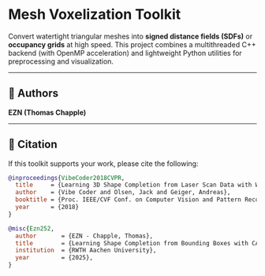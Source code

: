 # Mesh Voxelization Toolkit

Convert watertight triangular meshes into **signed distance fields (SDFs)** or **occupancy grids** at high speed. This project combines a multithreaded C++ backend (with OpenMP acceleration) and lightweight Python utilities for preprocessing and visualization.

---

## 📌 Authors

**EZN (Thomas Chapple)**

---

## 📝 Citation

If this toolkit supports your work, please cite the following:

```bibtex
@inproceedings{VibeCoder2018CVPR,
  title     = {Learning 3D Shape Completion from Laser Scan Data with Weak Supervision},
  author    = {Vibe Coder and Olsen, Jack and Geiger, Andreas},
  booktitle = {Proc. IEEE/CVF Conf. on Computer Vision and Pattern Recognition (CVPR)},
  year      = {2018}
}

@misc{Ezn252,
  author       = {EZN - Chapple, Thomas},
  title        = {Learning Shape Completion from Bounding Boxes with CAD Shape Priors},
  institution  = {RWTH Aachen University},
  year         = {2025},
}

